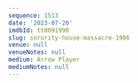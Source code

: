 ```yaml
---
sequence: 1513
date: '2023-07-20'
imdbId: tt0091990
slug: sorority-house-massacre-1986
venue: null
venueNotes: null
medium: Arrow Player
mediumNotes: null
---
```


